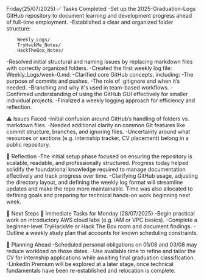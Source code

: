 Friday(25/07/2025)
✅ Tasks Completed
    -Set up the 2025-Graduation-Logs GitHub repository to document learning and development progress ahead of full-time employment.
    -Established a clear and organized folder structure:
     
        Weekly_Logs/
        TryHackMe_Notes/
        HackTheBox_Notes/

  -Resolved initial structural and naming issues by replacing markdown files with correctly organized folders.
  -Created the first weekly log file: Weekly_Logs/week-0.md.
  -Clarified core GitHub concepts, including:
  -The purpose of commits and pushes.
  -The role of .gitignore and when it’s needed.
  -Branching and why it's used in team-based workflows.
  -Confirmed understanding of using the GitHub GUI effectively for smaller individual projects.
  -Finalized a weekly logging approach for efficiency and reflection.

⚠️ Issues Faced
  -Initial confusion around GitHub’s handling of folders vs. markdown files.
  -Needed additional clarity on common Git features like commit structure, branches, and ignoring files.
  -Uncertainty around what resources or sections (e.g. internship tracker, CV placement) belong in a public repository.

📝 Reflection
  -The initial setup phase focused on ensuring the repository is scalable, readable, and professionally structured. Progress today helped solidify the foundational   knowledge required to manage documentation effectively and track progress over time.
  -Clarifying GitHub usage, adjusting the directory layout, and defining the weekly log format will streamline updates and make the repo more maintainable. Time was also allocated to defining goals and preparing for technical hands-on work beginning next week.

📌 Next Steps
🔔 Immediate Tasks for Monday (28/07/2025)
    -Begin practical work on introductory AWS cloud labs (e.g. IAM or VPC basics).
    -Complete a beginner-level TryHackMe or Hack The Box room and document findings.
    -Outline a weekly study plan that accounts for known scheduling constraints.

🧭 Planning Ahead
     -Scheduled personal obligations on 01/08 and 03/08 may reduce workload on those dates.
     -Use available time to refine and tailor the CV for internship applications while awaiting final graduation classification.
     -LinkedIn Premium will be explored at a later stage, once technical fundamentals have been re-established and relocation is complete.
